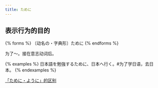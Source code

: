 ```yaml
---
title: ために
---
```


## 表示行为的目的

{% forms %}
〔动名の・字典形〕ために
{% endforms %}

为了～。接在意志动词后。

{% examples %}
日本語を勉強するために、日本へ行く。#为了学日语，去日本。
{% endexamples %}

[「ために・ように」的区别](./diff#ためにように)
